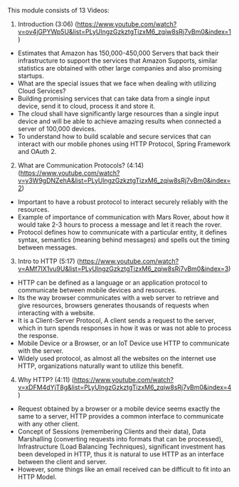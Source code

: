 This module consists of 13 Videos: 

1. Introduction (3:06) (https://www.youtube.com/watch?v=ov4jGPYWp5U&list=PLyUlngzGzkztgTizxM6_zqiw8sRj7vBm0&index=1)

- Estimates that Amazon has 150,000-450,000 Servers that back their infrastructure to support the services that Amazon Supports, similar statistics are obtained with other large companies and also promising startups. 
- What are the special issues that we face when dealing with utilizing Cloud Services?
- Building promising services that can take data from a single input device, send it to cloud, process it and store it.
- The cloud shall have significantly large resources than a single input device and will be able to achieve amazing results when connected a server of 100,000 devices.
- To understand how to build scalable and secure services that can interact with our mobile phones using HTTP Protocol, Spring Framework and OAuth 2.


2. What are Communication Protocols? (4:14) (https://www.youtube.com/watch?v=y3W9gDNZehA&list=PLyUlngzGzkztgTizxM6_zqiw8sRj7vBm0&index=2)

- Important to have a robust protocol to interact securely reliably with the resources.
- Example of importance of communication with Mars Rover, about how it would take 2-3 hours to process a message and let it reach the rover.
- Protocol defines how to communicate with a particular entity, it defines syntax, semantics (meaning behind messages) and spells out the timing between messages. 


3. Intro to HTTP (5:17) (https://www.youtube.com/watch?v=AMf7IX1vu9U&list=PLyUlngzGzkztgTizxM6_zqiw8sRj7vBm0&index=3)

- HTTP can be defined as a language or an application protocol to communicate between mobile devices and resources.
- Its the way browser communicates with a web server to retrieve and give resources, browsers generates thousands of requests when interacting with a website.
- It is a Client-Server Protocol, A client sends a request to the server, which in turn spends responses in how it was or was not able to process the response.
- Mobile Device or a Browser, or an IoT Device use HTTP to communicate with the server.
- Widely used protocol, as almost all the websites on the internet use HTTP, organizations naturally want to utilize this benefit.


4. Why HTTP? (4:11) (https://www.youtube.com/watch?v=xDFM4dYjT8g&list=PLyUlngzGzkztgTizxM6_zqiw8sRj7vBm0&index=4)

- Request obtained by a browser or a mobile device seems exactly the same to a server, HTTP provides a common interface to communicate with any other client.
- Concept of Sessions (remembering Clients and their data), Data Marshalling (converting requests into formats that can be processed), Infrastructure (Load Balancing Techniques), significant investment has been developed in HTTP, thus it is natural to use HTTP as an interface between the client and server.
- However, some things like an email received can be difficult to fit into an HTTP Model.
